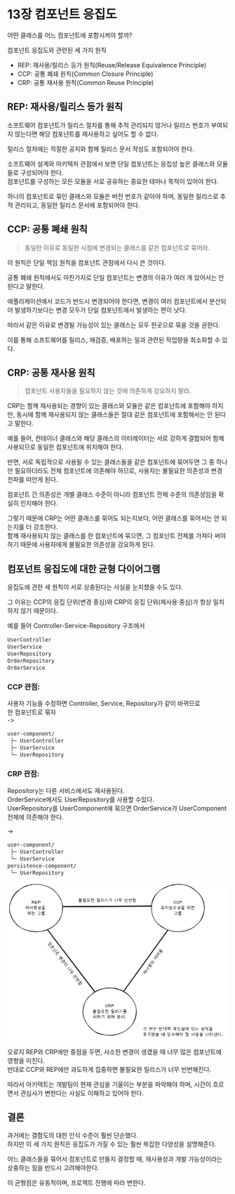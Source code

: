 # 13장 컴포넌트 응집도

어떤 클래스를 어느 컴포넌트에 포함시켜야 할까?

컴포넌트 응집도와 관련된 세 가지 원칙  
* REP: 재사용/릴리스 등가 원칙(Reuse/Release Equivalence Principle)
* CCP: 공통 폐쇄 원칙(Common Closure Principle)
* CRP: 공통 재사용 원칙(Common Reuse Principle)

## REP: 재사용/릴리스 등가 원칙

소프트웨어 컴포넌트가 릴리스 절차를 통해 추적 관리되지 않거나 릴리스 번호가 부여되지 않는다면 해당 컴포넌트를 재사용하고 싶어도 할 수 없다.

릴리스 절차에는 적절한 공지와 함께 릴리스 문서 작성도 포함되어야 한다.

소프트웨어 설계와 아키텍처 관점에서 보면 단일 컴포넌트는 응집성 높은 클래스와 모듈들로 구성되어야 한다.  
컴포넌트를 구성하는 모든 모듈을 서로 공유하는 중요한 테마나 목적이 있어야 한다.

하나의 컴포넌트로 묶인 클래스와 모듈은 버전 번호가 같아야 하며, 동일한 릴리스로 추적 관리되고, 동일한 릴리스 문서에 포함되어야 한다.

## CCP: 공통 폐쇄 원칙

> 동일한 이유로 동일한 시점에 변경되는 클래스를 같은 컴포넌트로 묶어라.

이 원칙은 단일 책임 원칙을 컴포넌트 관점에서 다시 쓴 것이다.

공통 폐쇄 원칙에서도 마찬가지로 단일 컴포넌트는 변경의 이유가 여러 개 있어서는 안 된다고 말한다.

애플리케이션에서 코드가 반드시 변경되어야 한다면, 변경이 여러 컴포넌트에서 분산되어 발생하기보다는 변경 모두가 단일 컴포넌트에서 발생하는 편이 낫다.

따라서 같은 이유로 변경될 가능성이 있는 클래스는 모두 한곳으로 묶을 것을 권한다.

이를 통해 소프트웨어를 릴리스, 재검증, 배포하는 일과 관련된 작업량을 최소화할 수 있다.

## CRP: 공통 재사용 원칙

> 컴포넌트 사용자들을 필요하지 않는 것에 의존하게 강요하지 말라.

CRP는 함께 재사용되는 경향이 있는 클래스와 모듈은 같은 컴포넌트에 포함해야 하지만,
동시에 함께 재사용되지 않는 클래스들은 절대 같은 컴포넌트에 포함해서는 안 된다고 말한다.

예를 들어, 컨테이너 클래스와 해당 클래스의 이터레이터는 서로 강하게 결합되어 함께 사용되므로 동일한 컴포넌트에 위치해야 한다.

반면, 서로 독립적으로 사용될 수 있는 클래스들을 같은 컴포넌트에 묶어두면
그 중 하나만 필요하더라도 전체 컴포넌트에 의존해야 하므로,
사용자는 불필요한 의존성과 변경 전파를 떠안게 된다.

컴포넌트 간 의존성은 개별 클래스 수준이 아니라 컴포넌트 전체 수준의 의존성임을 확실히 인지해야 한다.

그렇기 때문에 CRP는 어떤 클래스를 묶어도 되는지보다, 어떤 클래스를 묶어서는 안 되는지를 더 강조한다.  
함께 재사용되지 않는 클래스를 한 컴포넌트에 묶으면, 그 컴포넌트 전체를 가져다 써야 하기 때문에 사용자에게 불필요한 의존성을 강요하게 된다.

## 컴포넌트 응집도에 대한 균형 다이어그램

응집도에 관한 세 원칙이 서로 상충된다는 사실을 눈치챘을 수도 있다.

그 이유는 CCP의 응집 단위(변경 중심)와 CRP의 응집 단위(재사용 중심)가 항상 일치하지 않기 때문이다.

예를 들어 Controller-Service-Repository 구조에서

```
UserController
UserService
UserRepository
OrderRepository
OrderService
```

### CCP 관점:  
사용자 기능을 수정하면 Controller, Service, Repository가 같이 바뀌므로  
한 컴포넌트로 묶자  
->
```
user-component/
 ├─ UserController
 ├─ UserService
 └─ UserRepository
```

### CRP 관점:
Repository는 다른 서비스에서도 재사용된다.  
OrderService에서도 UserRepository를 사용할 수있다.  
UserRepository를 UserComponent에 묶으면 OrderService가 UserComponent 전체에 의존해야 한다.

->
```
user-component/
 ├─ UserController
 └─ UserService
persistence-component/
 └─ UserRepository
```

![13-1](./images/13-1.png)

오로지 REP와 CRP에만 중점을 두면, 사소한 변경이 생겼을 때 너무 많은 컴포넌트에 영향을 미친다.  
반대로 CCP와 REP에만 과도하게 집중하면 불필요한 릴리스가 너무 빈번해진다.

따라서 아키텍트는 개발팀이 현재 관심을 기울이는 부분을 파악해야 하며, 시간이 흐르면서 관심사가 변한다는 사실도 이해하고 있어야 한다.

## 결론

과거에는 결함도의 대한 인식 수준이 훨씬 단순했다.  
하지만 이 세 가지 원칙은 응집도가 가질 수 있는 훨씬 복잡한 다양성을 설명해준다.

어느 클래스들을 묶어서 컴포넌트로 만들지 결정할 때, 재사용성과 개발 가능성이라는 상충하는 힘을 반드시 고려해야한다.

이 균형점은 유동적이며, 프로젝트 진행에 따라 변한다.